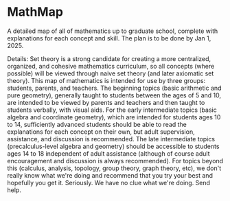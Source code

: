 # MathMap
A detailed map of all of mathematics up to graduate school, complete with explanations for each concept and skill. The plan is to be done by Jan 1, 2025.

Details:
Set theory is a strong candidate for creating a more centralized, organized, and cohesive mathematics curriculum, so all concepts (where possible) will be viewed through naive set theory (and later axiomatic set theory). This map of mathematics is intended for use by three groups: students, parents, and teachers. The beginning topics (basic arithmetic and pure geometry), generally taught to students between the ages of 5 and 10, are intended to be viewed by parents and teachers and then taught to students verbally, with visual aids. For the early intermediate topics (basic algebra and coordinate geometry), which are intended for students ages 10 to 14, sufficiently advanced students should be able to read the explanations for each concept on their own, but adult supervision, assistance, and discussion is recommended. The late intermediate topics (precalculus-level algebra and geometry) should be accessible to students ages 14 to 18 independent of adult assistance (although of course adult encouragement and discussion is always recommended). For topics beyond this (calculus, analysis, topology, group theory, graph theory, etc), we don't really know what we're doing and recommend that you try your best and hopefully you get it. Seriously. We have no clue what we're doing. Send help.
